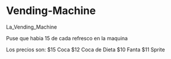 # Vending-Machine
La_Vending_Machine

Puse que habia 15 de cada refresco en la maquina

Los precios son:
$15 Coca
$12 Coca de Dieta
$10 Fanta
$11 Sprite
